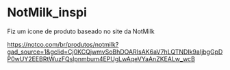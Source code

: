 # NotMilk_inspi
Fiz um icone de produto baseado no site da NotMilk

https://notco.com/br/produtos/notmilk?gad_source=1&gclid=Cj0KCQjwmvSoBhDOARIsAK6aV7hLQTNDIk9aIjbgGpDP0wUY2EEBRtWuzFQslpnmbum4EPUgLwAqeVYaAnZKEALw_wcB
